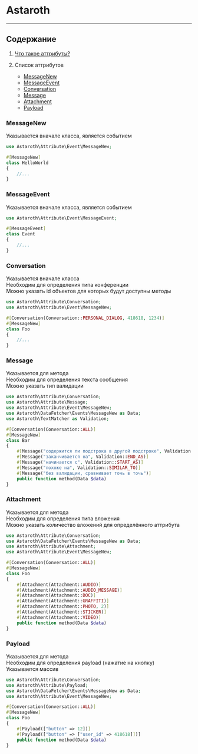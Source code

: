 # Astaroth

___

## Содержание

1. [Что такое аттрибуты?](https://www.php.net/manual/ru/language.attributes.overview.php)
2. Список аттрибутов
    + [MessageNew](#MessageNew)
    + [MessageEvent](#MessageEvent)

    - [Conversation](#Conversation)
    - [Message](#Message)
    - [Attachment](#Attachment)
    - [Payload](#Payload)

### MessageNew

Указывается вначале класса, является событием

```php
use Astaroth\Attribute\Event\MessageNew;

#[MessageNew]
class HelloWorld
{
    //...
}
```

### MessageEvent

Указывается вначале класса, является событием

```php
use Astaroth\Attribute\Event\MessageEvent;

#[MessageEvent]
class Event
{
    //...
}
```

### Conversation

Указывается вначале класса\
Необходим для определения типа конференции\
Можно указать id объектов для которых будут доступны методы

```php
use Astaroth\Attribute\Conversation;
use Astaroth\Attribute\Event\MessageNew;

#[Conversation(Conversation::PERSONAL_DIALOG, 418618, 1234)]
#[MessageNew]
class Foo
{
    //...
}
```

### Message

Указывается для метода\
Необходим для определения текста сообщения\
Можно указать тип валидации

```php
use Astaroth\Attribute\Conversation;
use Astaroth\Attribute\Message;
use Astaroth\Attribute\Event\MessageNew;
use Astaroth\DataFetcher\Events\MessageNew as Data;
use Astaroth\TextMatcher as Validation;

#[Conversation(Conversation::ALL)]
#[MessageNew]
class Bar
{
    #[Message("содержится ли подстрока в другой подстроке", Validation::CONTAINS)]
    #[Message("заканчивается на", Validation::END_AS)]
    #[Message("начинается с", Validation::START_AS)]
    #[Message("похоже на", Validation::SIMILAR_TO)]
    #[Message("без валидации, сравнивает точь в точь")]
    public function method(Data $data)
}
```

### Attachment

Указывается для метода\
Необходим для определения типа вложения\
Можно указать количество вложений для определённого аттрибута

```php
use Astaroth\Attribute\Conversation;
use Astaroth\DataFetcher\Events\MessageNew as Data;
use Astaroth\Attribute\Attachment;
use Astaroth\Attribute\Event\MessageNew;

#[Conversation(Conversation::ALL)]
#[MessageNew]
class Foo
{
    #[Attachment(Attachment::AUDIO)]
    #[Attachment(Attachment::AUDIO_MESSAGE)]
    #[Attachment(Attachment::DOC)]
    #[Attachment(Attachment::GRAFFITI)]
    #[Attachment(Attachment::PHOTO, 2)]
    #[Attachment(Attachment::STICKER)]
    #[Attachment(Attachment::VIDEO)]
    public function method(Data $data)
}
```

### Payload

Указывается для метода\
Необходим для определения payload (нажатие на кнопку)\
Указывается массив

```php
use Astaroth\Attribute\Conversation;
use Astaroth\Attribute\Payload;
use Astaroth\DataFetcher\Events\MessageNew as Data;
use Astaroth\Attribute\Event\MessageNew;

#[Conversation(Conversation::ALL)]
#[MessageNew]
class Foo
{
    #[Payload(["button" => 12])]
    #[Payload(["button" => ["user_id" => 418618]])]
    public function method(Data $data)
}
```

